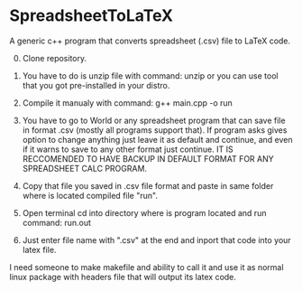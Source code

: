 # SpreadsheetToLaTeX
A generic c++ program that converts spreadsheet (.csv) file to LaTeX code.

0. Clone repository.

1. You have to do is unzip file with command:
unzip <NameOffile>
or you can use tool that you got pre-installed in your distro.

2. Compile it manualy with command:
g++ main.cpp -o run

3. You have to go to World or any spreadsheet program that can save file in format .csv (mostly all programs support that).
If program asks gives option to change anything just leave it as default and continue, and even if it warns to save to any other format just continue. IT IS RECCOMENDED TO HAVE BACKUP IN DEFAULT FORMAT FOR ANY SPREADSHEET CALC PROGRAM.

4. Copy that file you saved in .csv file format and paste in same folder where is located compiled file "run".

5. Open terminal cd into directory where is program located and run command:
run.out

6. Just enter file name with ".csv" at the end and inport that code into your latex file.



I need someone to make makefile and ability to call it and use it as normal linux package with headers file that will output its latex code.
